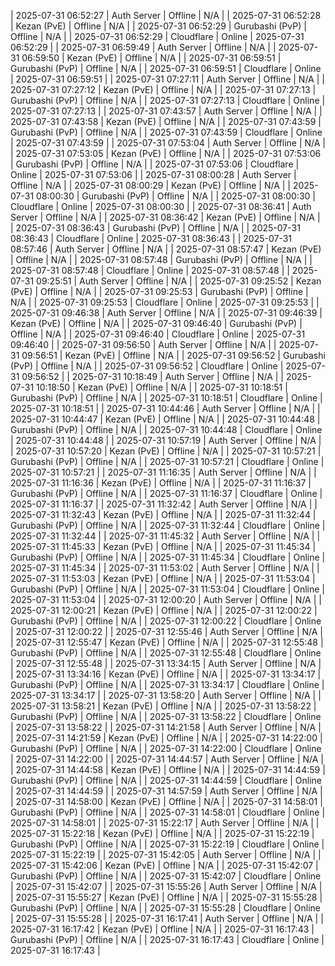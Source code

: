 
| 2025-07-31 06:52:27 | Auth Server | Offline | N/A |
| 2025-07-31 06:52:28 | Kezan (PvE) | Offline | N/A |
| 2025-07-31 06:52:29 | Gurubashi (PvP) | Offline | N/A |
| 2025-07-31 06:52:29 | Cloudflare | Online | 2025-07-31 06:52:29 |
| 2025-07-31 06:59:49 | Auth Server | Offline | N/A |
| 2025-07-31 06:59:50 | Kezan (PvE) | Offline | N/A |
| 2025-07-31 06:59:51 | Gurubashi (PvP) | Offline | N/A |
| 2025-07-31 06:59:51 | Cloudflare | Online | 2025-07-31 06:59:51 |
| 2025-07-31 07:27:11 | Auth Server | Offline | N/A |
| 2025-07-31 07:27:12 | Kezan (PvE) | Offline | N/A |
| 2025-07-31 07:27:13 | Gurubashi (PvP) | Offline | N/A |
| 2025-07-31 07:27:13 | Cloudflare | Online | 2025-07-31 07:27:13 |
| 2025-07-31 07:43:57 | Auth Server | Offline | N/A |
| 2025-07-31 07:43:58 | Kezan (PvE) | Offline | N/A |
| 2025-07-31 07:43:59 | Gurubashi (PvP) | Offline | N/A |
| 2025-07-31 07:43:59 | Cloudflare | Online | 2025-07-31 07:43:59 |
| 2025-07-31 07:53:04 | Auth Server | Offline | N/A |
| 2025-07-31 07:53:05 | Kezan (PvE) | Offline | N/A |
| 2025-07-31 07:53:06 | Gurubashi (PvP) | Offline | N/A |
| 2025-07-31 07:53:06 | Cloudflare | Online | 2025-07-31 07:53:06 |
| 2025-07-31 08:00:28 | Auth Server | Offline | N/A |
| 2025-07-31 08:00:29 | Kezan (PvE) | Offline | N/A |
| 2025-07-31 08:00:30 | Gurubashi (PvP) | Offline | N/A |
| 2025-07-31 08:00:30 | Cloudflare | Online | 2025-07-31 08:00:30 |
| 2025-07-31 08:36:41 | Auth Server | Offline | N/A |
| 2025-07-31 08:36:42 | Kezan (PvE) | Offline | N/A |
| 2025-07-31 08:36:43 | Gurubashi (PvP) | Offline | N/A |
| 2025-07-31 08:36:43 | Cloudflare | Online | 2025-07-31 08:36:43 |
| 2025-07-31 08:57:46 | Auth Server | Offline | N/A |
| 2025-07-31 08:57:47 | Kezan (PvE) | Offline | N/A |
| 2025-07-31 08:57:48 | Gurubashi (PvP) | Offline | N/A |
| 2025-07-31 08:57:48 | Cloudflare | Online | 2025-07-31 08:57:48 |
| 2025-07-31 09:25:51 | Auth Server | Offline | N/A |
| 2025-07-31 09:25:52 | Kezan (PvE) | Offline | N/A |
| 2025-07-31 09:25:53 | Gurubashi (PvP) | Offline | N/A |
| 2025-07-31 09:25:53 | Cloudflare | Online | 2025-07-31 09:25:53 |
| 2025-07-31 09:46:38 | Auth Server | Offline | N/A |
| 2025-07-31 09:46:39 | Kezan (PvE) | Offline | N/A |
| 2025-07-31 09:46:40 | Gurubashi (PvP) | Offline | N/A |
| 2025-07-31 09:46:40 | Cloudflare | Online | 2025-07-31 09:46:40 |
| 2025-07-31 09:56:50 | Auth Server | Offline | N/A |
| 2025-07-31 09:56:51 | Kezan (PvE) | Offline | N/A |
| 2025-07-31 09:56:52 | Gurubashi (PvP) | Offline | N/A |
| 2025-07-31 09:56:52 | Cloudflare | Online | 2025-07-31 09:56:52 |
| 2025-07-31 10:18:49 | Auth Server | Offline | N/A |
| 2025-07-31 10:18:50 | Kezan (PvE) | Offline | N/A |
| 2025-07-31 10:18:51 | Gurubashi (PvP) | Offline | N/A |
| 2025-07-31 10:18:51 | Cloudflare | Online | 2025-07-31 10:18:51 |
| 2025-07-31 10:44:46 | Auth Server | Offline | N/A |
| 2025-07-31 10:44:47 | Kezan (PvE) | Offline | N/A |
| 2025-07-31 10:44:48 | Gurubashi (PvP) | Offline | N/A |
| 2025-07-31 10:44:48 | Cloudflare | Online | 2025-07-31 10:44:48 |
| 2025-07-31 10:57:19 | Auth Server | Offline | N/A |
| 2025-07-31 10:57:20 | Kezan (PvE) | Offline | N/A |
| 2025-07-31 10:57:21 | Gurubashi (PvP) | Offline | N/A |
| 2025-07-31 10:57:21 | Cloudflare | Online | 2025-07-31 10:57:21 |
| 2025-07-31 11:16:35 | Auth Server | Offline | N/A |
| 2025-07-31 11:16:36 | Kezan (PvE) | Offline | N/A |
| 2025-07-31 11:16:37 | Gurubashi (PvP) | Offline | N/A |
| 2025-07-31 11:16:37 | Cloudflare | Online | 2025-07-31 11:16:37 |
| 2025-07-31 11:32:42 | Auth Server | Offline | N/A |
| 2025-07-31 11:32:43 | Kezan (PvE) | Offline | N/A |
| 2025-07-31 11:32:44 | Gurubashi (PvP) | Offline | N/A |
| 2025-07-31 11:32:44 | Cloudflare | Online | 2025-07-31 11:32:44 |
| 2025-07-31 11:45:32 | Auth Server | Offline | N/A |
| 2025-07-31 11:45:33 | Kezan (PvE) | Offline | N/A |
| 2025-07-31 11:45:34 | Gurubashi (PvP) | Offline | N/A |
| 2025-07-31 11:45:34 | Cloudflare | Online | 2025-07-31 11:45:34 |
| 2025-07-31 11:53:02 | Auth Server | Offline | N/A |
| 2025-07-31 11:53:03 | Kezan (PvE) | Offline | N/A |
| 2025-07-31 11:53:04 | Gurubashi (PvP) | Offline | N/A |
| 2025-07-31 11:53:04 | Cloudflare | Online | 2025-07-31 11:53:04 |
| 2025-07-31 12:00:20 | Auth Server | Offline | N/A |
| 2025-07-31 12:00:21 | Kezan (PvE) | Offline | N/A |
| 2025-07-31 12:00:22 | Gurubashi (PvP) | Offline | N/A |
| 2025-07-31 12:00:22 | Cloudflare | Online | 2025-07-31 12:00:22 |
| 2025-07-31 12:55:46 | Auth Server | Offline | N/A |
| 2025-07-31 12:55:47 | Kezan (PvE) | Offline | N/A |
| 2025-07-31 12:55:48 | Gurubashi (PvP) | Offline | N/A |
| 2025-07-31 12:55:48 | Cloudflare | Online | 2025-07-31 12:55:48 |
| 2025-07-31 13:34:15 | Auth Server | Offline | N/A |
| 2025-07-31 13:34:16 | Kezan (PvE) | Offline | N/A |
| 2025-07-31 13:34:17 | Gurubashi (PvP) | Offline | N/A |
| 2025-07-31 13:34:17 | Cloudflare | Online | 2025-07-31 13:34:17 |
| 2025-07-31 13:58:20 | Auth Server | Offline | N/A |
| 2025-07-31 13:58:21 | Kezan (PvE) | Offline | N/A |
| 2025-07-31 13:58:22 | Gurubashi (PvP) | Offline | N/A |
| 2025-07-31 13:58:22 | Cloudflare | Online | 2025-07-31 13:58:22 |
| 2025-07-31 14:21:58 | Auth Server | Offline | N/A |
| 2025-07-31 14:21:59 | Kezan (PvE) | Offline | N/A |
| 2025-07-31 14:22:00 | Gurubashi (PvP) | Offline | N/A |
| 2025-07-31 14:22:00 | Cloudflare | Online | 2025-07-31 14:22:00 |
| 2025-07-31 14:44:57 | Auth Server | Offline | N/A |
| 2025-07-31 14:44:58 | Kezan (PvE) | Offline | N/A |
| 2025-07-31 14:44:59 | Gurubashi (PvP) | Offline | N/A |
| 2025-07-31 14:44:59 | Cloudflare | Online | 2025-07-31 14:44:59 |
| 2025-07-31 14:57:59 | Auth Server | Offline | N/A |
| 2025-07-31 14:58:00 | Kezan (PvE) | Offline | N/A |
| 2025-07-31 14:58:01 | Gurubashi (PvP) | Offline | N/A |
| 2025-07-31 14:58:01 | Cloudflare | Online | 2025-07-31 14:58:01 |
| 2025-07-31 15:22:17 | Auth Server | Offline | N/A |
| 2025-07-31 15:22:18 | Kezan (PvE) | Offline | N/A |
| 2025-07-31 15:22:19 | Gurubashi (PvP) | Offline | N/A |
| 2025-07-31 15:22:19 | Cloudflare | Online | 2025-07-31 15:22:19 |
| 2025-07-31 15:42:05 | Auth Server | Offline | N/A |
| 2025-07-31 15:42:06 | Kezan (PvE) | Offline | N/A |
| 2025-07-31 15:42:07 | Gurubashi (PvP) | Offline | N/A |
| 2025-07-31 15:42:07 | Cloudflare | Online | 2025-07-31 15:42:07 |
| 2025-07-31 15:55:26 | Auth Server | Offline | N/A |
| 2025-07-31 15:55:27 | Kezan (PvE) | Offline | N/A |
| 2025-07-31 15:55:28 | Gurubashi (PvP) | Offline | N/A |
| 2025-07-31 15:55:28 | Cloudflare | Online | 2025-07-31 15:55:28 |
| 2025-07-31 16:17:41 | Auth Server | Offline | N/A |
| 2025-07-31 16:17:42 | Kezan (PvE) | Offline | N/A |
| 2025-07-31 16:17:43 | Gurubashi (PvP) | Offline | N/A |
| 2025-07-31 16:17:43 | Cloudflare | Online | 2025-07-31 16:17:43 |
